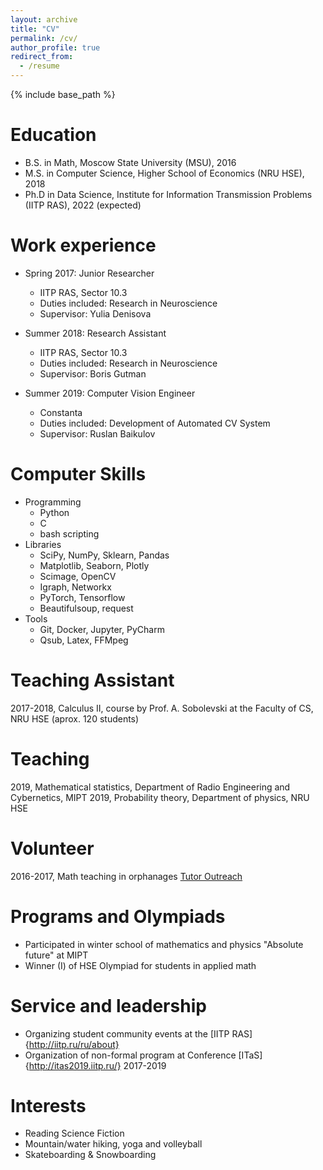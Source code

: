 ```yaml
---
layout: archive
title: "CV"
permalink: /cv/
author_profile: true
redirect_from:
  - /resume
---
```


{% include base_path %}

Education
======
* B.S. in Math, Moscow State University (MSU), 2016
* M.S. in Computer Science, Higher School of Economics (NRU HSE), 2018
* Ph.D in Data Science, Institute for Information Transmission Problems (IITP RAS), 2022 (expected)

Work experience
======
* Spring 2017: Junior Researcher
  * IITP RAS, Sector 10.3
  * Duties included: Research in Neuroscience
  * Supervisor: Yulia Denisova

* Summer 2018: Research Assistant
  * IITP RAS, Sector 10.3
  * Duties included: Research in Neuroscience
  * Supervisor: Boris Gutman

* Summer 2019: Computer Vision Engineer
  * Constanta
  * Duties included: Development of Automated CV System
  * Supervisor: Ruslan Baikulov

Computer Skills
======
* Programming
    * Python
    * C
    * bash scripting
* Libraries
    * SciPy, NumPy, Sklearn, Pandas
    * Matplotlib, Seaborn, Plotly
    * Scimage, OpenCV
    * Igraph, Networkx 
    * PyTorch, Tensorflow 
    * Beautifulsoup, request
* Tools
    * Git, Docker, Jupyter, PyCharm 
    * Qsub, Latex, FFMpeg

Teaching Assistant
======
2017-2018, Calculus II, course by Prof. A. Sobolevski at the Faculty of CS, NRU HSE (aprox. 120 students)

Teaching
======
2019, Mathematical statistics, Department of Radio Engineering and Cybernetics, MIPT
2019, Probability theory, Department of physics, NRU HSE

Volunteer
======
2016-2017, Math teaching in orphanages [Tutor Outreach](https://hum.hse.ru/news/146283933.html)

Programs and Olympiads
======
* Participated in winter school of mathematics and physics "Absolute future" at MIPT
* Winner (I) of HSE Olympiad for students in applied math


Service and leadership
======
* Organizing student community events at the [IITP RAS]{http://iitp.ru/ru/about}
* Organization of non-formal program at Conference [ITaS]{http://itas2019.iitp.ru/} 2017-2019


Interests
======
* Reading Science Fiction
* Mountain/water hiking, yoga and volleyball
* Skateboarding & Snowboarding